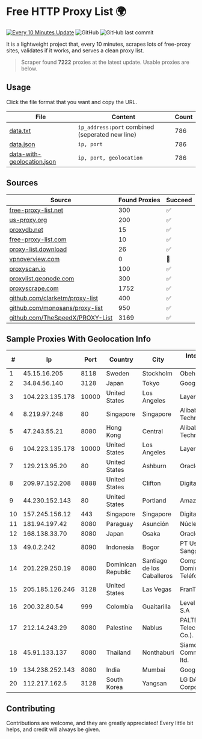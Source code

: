 
# Free HTTP Proxy List 🌍

[![Every 10 Minutes Update](https://github.com/mertguvencli/http-proxy-list/actions/workflows/main.yml/badge.svg?branch=main)](https://github.com/mertguvencli/http-proxy-list/actions/workflows/main.yml)
![GitHub](https://img.shields.io/github/license/mertguvencli/http-proxy-list)
![GitHub last commit](https://img.shields.io/github/last-commit/mertguvencli/http-proxy-list)

It is a lightweight project that, every 10 minutes, scrapes lots of free-proxy sites, validates if it works, and serves a clean proxy list.


> Scraper found **7222** proxies at the latest update. Usable proxies are below.

## Usage

Click the file format that you want and copy the URL.


|File|Content|Count|
|----|-------|-----|
|[data.txt](https://raw.githubusercontent.com/mertguvencli/http-proxy-list/main/proxy-list/data.txt)|`ip_address:port` combined (seperated new line)|786|
|[data.json](https://raw.githubusercontent.com/mertguvencli/http-proxy-list/main/proxy-list/data.json)|`ip, port`|786|
|[data-with-geolocation.json](https://raw.githubusercontent.com/mertguvencli/http-proxy-list/main/proxy-list/data-with-geolocation.json)|`ip, port, geolocation`|786|

## Sources

|Source|Found Proxies|Succeed|
|------|-------------|-------|
|[free-proxy-list.net](https://free-proxy-list.net)|300|✅|
|[us-proxy.org](https://www.us-proxy.org)|200|✅|
|[proxydb.net](http://proxydb.net)|15|✅|
|[free-proxy-list.com](https://free-proxy-list.com/?page=&port=&type%5B%5D=http&type%5B%5D=https&up_time=0&search=Search)|10|✅|
|[proxy-list.download](https://www.proxy-list.download/HTTP)|26|✅|
|[vpnoverview.com](https://vpnoverview.com/privacy/anonymous-browsing/free-proxy-servers)|0|🚫|
|[proxyscan.io](https://www.proxyscan.io)|100|✅|
|[proxylist.geonode.com](https://proxylist.geonode.com/api/proxy-list?limit=300&page=1&sort_by=lastChecked&sort_type=desc&protocols=http,https)|300|✅|
|[proxyscrape.com](https://api.proxyscrape.com/v2/?request=displayproxies&protocol=http&timeout=10000&country=all&ssl=all&anonymity=all)|1752|✅|
|[github.com/clarketm/proxy-list](https://raw.githubusercontent.com/clarketm/proxy-list/master/proxy-list-raw.txt)|400|✅|
|[github.com/monosans/proxy-list](https://raw.githubusercontent.com/monosans/proxy-list/main/proxies/http.txt)|950|✅|
|[github.com/TheSpeedX/PROXY-List](https://raw.githubusercontent.com/TheSpeedX/PROXY-List/master/http.txt)|3169|✅|


## Sample Proxies With Geolocation Info

|#|Ip|Port|Country|City|Internet Service Provider|
|-|--|----|-------|----|-------------------------|
|1|45.15.16.205|8118|Sweden|Stockholm|Obehosting AB|
|2|34.84.56.140|3128|Japan|Tokyo|Google LLC|
|3|104.223.135.178|10000|United States|Los Angeles|LayerHost|
|4|8.219.97.248|80|Singapore|Singapore|Alibaba (US) Technology Co., Ltd.|
|5|47.243.55.21|8080|Hong Kong|Central|Alibaba (US) Technology Co., Ltd.|
|6|104.223.135.178|10000|United States|Los Angeles|LayerHost|
|7|129.213.95.20|80|United States|Ashburn|Oracle Corporation|
|8|209.97.152.208|8888|United States|Clifton|DigitalOcean, LLC|
|9|44.230.152.143|80|United States|Portland|Amazon.com, Inc.|
|10|157.245.156.12|443|Singapore|Singapore|DigitalOcean, LLC|
|11|181.94.197.42|8080|Paraguay|Asunción|Núcleo S.A.|
|12|168.138.33.70|8080|Japan|Osaka|Oracle Corporation|
|13|49.0.2.242|8090|Indonesia|Bogor|PT Usaha Adi Sanggoro|
|14|201.229.250.19|8080|Dominican Republic|Santiago de los Caballeros|Compañía Dominicana de Teléfonos S. A.|
|15|205.185.126.246|3128|United States|Las Vegas|FranTech Solutions|
|16|200.32.80.54|999|Colombia|Guaitarilla|Level 3 Colombia S.A|
|17|212.14.243.29|8080|Palestine|Nablus|PALTEL (Palestine Telecommunications Co.).|
|18|45.91.133.137|8080|Thailand|Nonthaburi|Siamdata Communication Co., ltd.|
|19|134.238.252.143|8080|India|Mumbai|Google LLC|
|20|112.217.162.5|3128|South Korea|Yangsan|LG DACOM Corporation|



## Contributing

Contributions are welcome, and they are greatly appreciated! Every
little bit helps, and credit will always be given.

